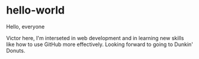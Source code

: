 # hello-world

Hello, everyone

Victor here, I'm interseted in web development and in learning new skills like how to use GitHub more effectively.
Looking forward to going to Dunkin' Donuts.
